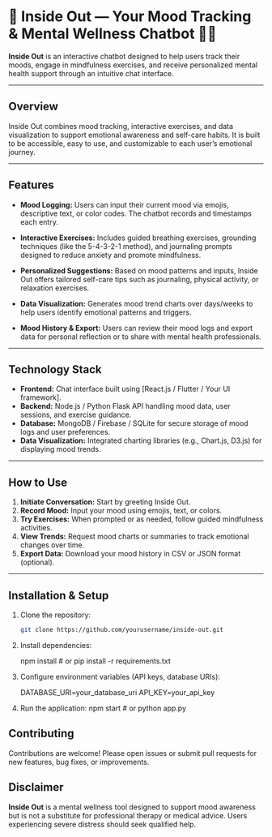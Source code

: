 

# 🌟 **Inside Out** — Your Mood Tracking & Mental Wellness Chatbot 🤖💙

**Inside Out** is an interactive chatbot designed to help users track their moods, engage in mindfulness exercises, and receive personalized mental health support through an intuitive chat interface.

---

## Overview

Inside Out combines mood tracking, interactive exercises, and data visualization to support emotional awareness and self-care habits. It is built to be accessible, easy to use, and customizable to each user’s emotional journey.

---

## Features

* **Mood Logging:**
  Users can input their current mood via emojis, descriptive text, or color codes. The chatbot records and timestamps each entry.

* **Interactive Exercises:**
  Includes guided breathing exercises, grounding techniques (like the 5-4-3-2-1 method), and journaling prompts designed to reduce anxiety and promote mindfulness.

* **Personalized Suggestions:**
  Based on mood patterns and inputs, Inside Out offers tailored self-care tips such as journaling, physical activity, or relaxation exercises.

* **Data Visualization:**
  Generates mood trend charts over days/weeks to help users identify emotional patterns and triggers.

* **Mood History & Export:**
  Users can review their mood logs and export data for personal reflection or to share with mental health professionals.

---

## Technology Stack

* **Frontend:** Chat interface built using \[React.js / Flutter / Your UI framework].
* **Backend:** Node.js / Python Flask API handling mood data, user sessions, and exercise guidance.
* **Database:** MongoDB / Firebase / SQLite for secure storage of mood logs and user preferences.
* **Data Visualization:** Integrated charting libraries (e.g., Chart.js, D3.js) for displaying mood trends.

---

## How to Use

1. **Initiate Conversation:** Start by greeting Inside Out.
2. **Record Mood:** Input your mood using emojis, text, or colors.
3. **Try Exercises:** When prompted or as needed, follow guided mindfulness activities.
4. **View Trends:** Request mood charts or summaries to track emotional changes over time.
5. **Export Data:** Download your mood history in CSV or JSON format (optional).

---

## Installation & Setup

1. Clone the repository:

   ```bash
   git clone https://github.com/yourusername/inside-out.git
   ```
2. Install dependencies:

   npm install   # or pip install -r requirements.txt  
 
3. Configure environment variables (API keys, database URIs):

   DATABASE_URI=your_database_uri
   API_KEY=your_api_key
 
4. Run the application:
   npm start   # or python app.py  


## Contributing

Contributions are welcome! Please open issues or submit pull requests for new features, bug fixes, or improvements.


## Disclaimer

**Inside Out** is a mental wellness tool designed to support mood awareness but is not a substitute for professional therapy or medical advice. Users experiencing severe distress should seek qualified help.

